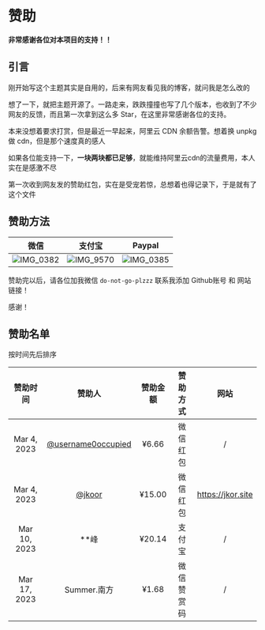 # 赞助

**非常感谢各位对本项目的支持！！**

## 引言

刚开始写这个主题其实是自用的，后来有网友看见我的博客，就问我是怎么改的

想了一下，就把主题开源了。一路走来，跌跌撞撞也写了几个版本，也收到了不少网友的反馈，而且第一次拿到这么多 Star，在这里非常感谢各位的支持。

本来没想着要求打赏，但是最近一早起来，阿里云 CDN 余额告警。想着换 unpkg 做 cdn，但是那个速度真的感人

如果各位能支持一下，**一块两块都已足够**，就能维持阿里云cdn的流量费用，本人实在是感激不尽

第一次收到网友发的赞助红包，实在是受宠若惊，总想着也得记录下，于是就有了这个文件

## 赞助方法

微信             |  支付宝| Paypal 
:-------------------------:|:-------------------------:|:-------------------------:
![IMG_0382](https://user-images.githubusercontent.com/68590232/223455834-d2e5ab6e-9d75-4bbf-adfb-2c519d6b4582.JPG)  | ![IMG_9570](https://user-images.githubusercontent.com/68590232/223463950-f7276ef8-0198-4070-8541-697ec25e5b9a.png) | ![IMG_0385](https://user-images.githubusercontent.com/68590232/223459896-593e105e-89f3-4631-8cab-cb7798a53bf1.jpg) 



赞助完以后，请各位加我微信 `do-not-go-plzzz` 联系我添加 Github账号 和 网站链接！

感谢！

## 赞助名单

按时间先后排序

|   赞助时间   |                           赞助人                           | 赞助金额 |  赞助方式  |       网站        |
| :----------: | :--------------------------------------------------------: | :------: | :--------: | :---------------: |
| Mar 4, 2023  | [@username0occupied](https://github.com/username0occupied) |  ¥6.66   |  微信红包  |         /         |
| Mar 4, 2023  |             [@jkoor](https://github.com/jkoor)             |  ¥15.00  |  微信红包  | https://jkor.site |
| Mar 10, 2023 |                            **峰                            |  ¥20.14  |   支付宝   |         /         |
| Mar 17, 2023 |                        Summer.南方                         |  ¥1.68   | 微信赞赏码 |         /         |

